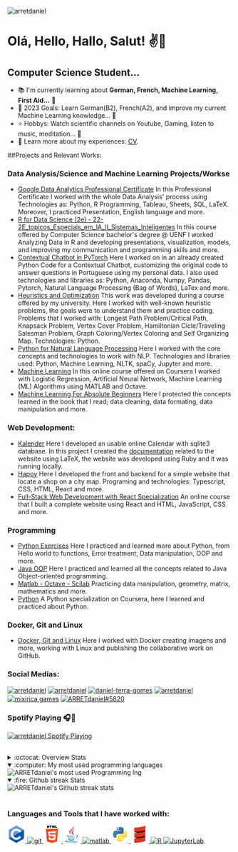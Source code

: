 <p align="left"> <img src="https://komarev.com/ghpvc/?username=arretdaniel" alt="arretdaniel" /> </p>

<h1 >Olá, Hello, Hallo, Salut! ✌️🌻</h1>

## Computer Science Student...

- 📚 I'm currently learning about **German, French, Machine Learning, First Aid...** 💬
- 🎯 2023 Goals: Learn German(B2), French(A2), and improve my current Machine Learning knowledge... 💬
- ⭐ Hobbys: Watch scientific channels on Youtube, Gaming, listen to music, meditation... 💬
- 📄 Learn more about my experiences: [CV](https://profile.codersrank.io/user/arretdaniel/).

##Projects and Relevant Works:

### Data Analysis/Science and Machine Learning Projects/Workse
- [Google Data Analytics Professional Certificate](https://github.com/ARRETdaniel/Google-Data-Analytics-Professional-Certificate) In this Professional Certificate I worked with the whole Data Analysis' process using Technologies as: Python, R Programming, Tableau, Sheets, SQL, LaTeX. Moreover, I practiced Presentation, English language and more. 
- [R for Data Science (2e) - 22-2E_topicos_Especiais_em_IA_II_Sistemas_Inteligentes](https://github.com/ARRETdaniel/22-2E_topicos_Especiais_em_IA_II_Sistemas_Inteligentes) In this course offered by Computer Science bachelor's degree @ UENF I worked Analyzing Data in R and developing presentations, visualization, models, and improving my communication and programming skills and more.
- [Contextual Chatbot in PyTorch](https://github.com/ARRETdaniel/22-2_AI) Here I worked on in an already created Python Code for a Contextual Chatbot, customizing the original code to answer questions in Portuguese using my personal data. I also used technologies and libraries  as: Python, Anaconda, Numpy, Pandas, Pytorch, Natural Language Processing (Bag of Words), LaTex and more.
- [Heuristics and Optimization](https://github.com/ARRETdaniel/22-2_topicos_Especiais_Heuristicas_e_Complexidade) This work was developed during a course offered by my university. Here I worked with well-known heuristic problems, the goals were to understand them and practice coding. Problems that I worked with: Longest Path Problem/Critical Path, Knapsack Problem, Vertex Cover Problem, Hamiltonian Cicle/Traveling Salesman Problem, Graph Coloring/Vertex Coloring and Self Organizing Map. Technologies: Python.
- [Python for Natural Language Processing](https://github.com/ARRETdaniel/Python_for_NLP) Here I worked with the core concepts and technologies to work with NLP. Technologies and libraries used: Python, Machine Learning, NLTK, spaCy, Jupyter and more.
- [Machine Learning](https://github.com/ARRETdaniel/machineLearning) In this online course offered on Coursera I worked with Logistic Regression, Artificial Neural Network, Machine Learning (ML) Algorithms using MATLAB and Octave.
- [Machine Learning For Absolute Beginners](https://github.com/ARRETdaniel/BOOK_Exercise_machine-learning-absolute-beginners-introduction-2nd) Here I protected the concepts learned in the book that I read; data cleaning, data formating, data manipulation and more. 

### Web Development: 
- [Kalender](https://github.com/ARRETdaniel/22-2_paradigm_O_O) Here I developed an usable online Calendar with sqlite3 database. In this project I created the [documentation](https://github.com/ARRETdaniel/22-2_paradigm_O_O/blob/master/systemDocumentation/danielTerraGomes.pdf) related to the website using LaTeX, the website was developed using Ruby and it was running locally.
- [Happy](https://github.com/ARRETdaniel/Happy-NextLevelWeek3) Here I developed the front and backend for a simple website that locate a shop on a city map. Programing and technologies: Typescript, CSS, HTML, React and more.
- [Full-Stack Web Development with React Specialization](https://github.com/ARRETdaniel/Full-Stack-Web-Development-with-React-Specialization) An online course that I built a complete website using React and HTML, JavaScript, CSS and more.

### Programming 
- [Python Exercises](https://github.com/ARRETdaniel/Python_exerc-cios) Here I practiced and learned more about Python, from Hello world to functions, Error treatment, Data manipulation, OOP and more.
- [Java OOP](https://github.com/ARRETdaniel/21-2_POO-curso_em_video) Here I practiced and learned all the concepts related to Java Object-oriented programming.
- [Matlab - Octave - Scilab](https://github.com/ARRETdaniel/Laboratorio-Scilab) Practicing data manipulation, geometry, matrix, mathematics and more.
- [Python](https://github.com/ARRETdaniel/Python-for-Everybody-Specialization) A Python specialization on Coursera, here I learned and practiced about Python.

### Docker, Git and Linux 
- [Docker, Git and Linux](https://github.com/ARRETdaniel/introducao_linha_de_comando) Here I worked with Docker creating imagens and more, working with Linux and publishing the collaborative work on GitHub.

<!--
<h3 align="left">How to reach me:</h3>

[![Follow on Twitter](https://img.shields.io/badge/--twitter?label=Twitter&logo=Twitter&style=social)](https://twitter.com/intent/follow?original_referer=https%3A%2F%2Fgithub.com%2FARRETdaniel&screen_name=ARRETdaniel)
[![Connect on LinkedIn](https://img.shields.io/badge/--linkedin?label=LinkedIn&logo=LinkedIn&style=social)](https://www.linkedin.com/in/arretdaniel)
-->

<h3 align="left">Social Medias:</h3>
<p align="left">
<a href="https://twitter.com/arretdaniel" target="blank"><img align="center" src="https://raw.githubusercontent.com/rahuldkjain/github-profile-readme-generator/master/src/images/icons/Social/twitter.svg" alt="arretdaniel" height="30" width="40" /></a>
<a href="https://linkedin.com/in/arretdaniel" target="blank"><img align="center" src="https://raw.githubusercontent.com/rahuldkjain/github-profile-readme-generator/master/src/images/icons/Social/linked-in-alt.svg" alt="arretdaniel" height="30" width="40" /></a>
<a href="https://stackoverflow.com/users/daniel-terra-gomes" target="blank"><img align="center" src="https://raw.githubusercontent.com/rahuldkjain/github-profile-readme-generator/master/src/images/icons/Social/stack-overflow.svg" alt="daniel-terra-gomes" height="30" width="40" /></a>
<a href="https://instagram.com/arretdaniel" target="blank"><img align="center" src="https://raw.githubusercontent.com/rahuldkjain/github-profile-readme-generator/master/src/images/icons/Social/instagram.svg" alt="arretdaniel" height="30" width="40" /></a>
<a href="https://www.youtube.com/c/mixirica games" target="blank"><img align="center" src="https://raw.githubusercontent.com/rahuldkjain/github-profile-readme-generator/master/src/images/icons/Social/youtube.svg" alt="mixirica games" height="30" width="40" /></a>
<a href="https://discord.gg/ARRETdaniel#5820" target="blank"><img align="center" src="https://raw.githubusercontent.com/rahuldkjain/github-profile-readme-generator/master/src/images/icons/Social/discord.svg" alt="ARRETdaniel#5820" height="30" width="40" /></a>
</p>

### Spotify Playing 🎧🎵
[<img src="https://novatorem-mauve-sigma.vercel.app/api/spotify" alt="arretdaniel Spotify Playing" width="350" />](https://open.spotify.com/user/jacu234)

<br />

<details>
  <summary>:octocat: Overview Stats</summary>

  <img alt="ARRETdaniel's Github Stats" src="https://github-readme-stats.arretdaniel.vercel.app/api?username=ARRETdaniel&show_icons=true&hide_border=true&theme=radical" />

</details>

<details open>
  <summary>:computer: My most used programming languages</summary>

  <img alt="ARRETdaniel's most used Programming lng " src="https://github-readme-stats.vercel.app/api/top-langs/?username=arretdaniel&layout=compact&hide=html&theme=radical&hide_border=true&&langs_count=12" alt="arretdaniel" />

</details>

<details open>
  <summary>:fire: Github streak Stats</summary>

  <img alt="ARRETdaniel's Github streak stats" src="https://github-readme-streak-stats.herokuapp.com/?user=arretdaniel&theme=radical&hide_border=true&date_format=M%20j%5B%2C%20Y%5D&fire=DD711F" alt="arretdaniel" />
  
</details>

<br />


<h3 align="left">Languages and Tools that I have worked with:</h3>

<p align="left"> <a href="https://www.cprogramming.com/" target="_blank" rel="noreferrer"> <img src="https://raw.githubusercontent.com/devicons/devicon/master/icons/c/c-original.svg" alt="c" width="40" height="40"/> </a> <a href="https://git-scm.com/" target="_blank" rel="noreferrer"> <img src="https://www.vectorlogo.zone/logos/git-scm/git-scm-icon.svg" alt="git" width="40" height="40"/> </a> <a href="https://www.w3.org/html/" target="_blank" rel="noreferrer"> <img src="https://raw.githubusercontent.com/devicons/devicon/master/icons/html5/html5-original-wordmark.svg" alt="html5" width="40" height="40"/> </a> <a href="https://www.java.com" target="_blank" rel="noreferrer"> <img src="https://raw.githubusercontent.com/devicons/devicon/master/icons/java/java-original.svg" alt="java" width="40" height="40"/> </a> <a href="https://www.mathworks.com/" target="_blank" rel="noreferrer"> <img src="https://upload.wikimedia.org/wikipedia/commons/2/21/Matlab_Logo.png" alt="matlab" width="40" height="40"/> </a> <a href="https://www.python.org" target="_blank" rel="noreferrer"> <img src="https://raw.githubusercontent.com/devicons/devicon/master/icons/python/python-original.svg" alt="python" width="40" height="40"/> </a> <a href="https://www.scala-lang.org" target="_blank" rel="noreferrer"> <img src="https://raw.githubusercontent.com/devicons/devicon/master/icons/scala/scala-original.svg" alt="scala" width="40" height="40"/> </a> <a href="https://www.r-project.org/" target="_blank" rel="noreferrer"> <img src="https://www.r-project.org/Rlogo.png" alt="R" width="40" height="40"/> </a> <a href="https://jupyter.org/" target="_blank" rel="noreferrer"> <img src="https://jupyter.org/assets/try/jupyter.png" alt="JupyterLab" width="40" height="40"/> </a> 
</p>

<!--

<p align="left"><img src="https://devicons.github.io/devicon/devicon.git/icons/amazonwebservices/amazonwebservices-original-wordmark.svg" alt="aws" width="40" height="40"/> <img src="https://devicons.github.io/devicon/devicon.git/icons/bootstrap/bootstrap-plain.svg" alt="bootstrap" width="40" height="40"/> <img src="https://devicons.github.io/devicon/devicon.git/icons/c/c-original.svg" alt="c" width="40" height="40"/> <img src="https://devicons.github.io/devicon/devicon.git/icons/css3/css3-original-wordmark.svg" alt="css3" width="40" height="40"/> <img src="https://www.vectorlogo.zone/logos/figma/figma-icon.svg" alt="figma" width="40" height="40"/> <img src="https://www.vectorlogo.zone/logos/git-scm/git-scm-icon.svg" alt="git" width="40" height="40"/> <img src="https://devicons.github.io/devicon/devicon.git/icons/html5/html5-original-wordmark.svg" alt="html5" width="40" height="40"/> <img src="https://devicons.github.io/devicon/devicon.git/icons/javascript/javascript-original.svg" alt="javascript" width="40" height="40"/> <img src="https://devicons.github.io/devicon/devicon.git/icons/mysql/mysql-original-wordmark.svg" alt="mysql" width="40" height="40"/> <img src="https://devicons.github.io/devicon/devicon.git/icons/nodejs/nodejs-original-wordmark.svg" alt="nodejs" width="40" height="40"/> <img src="https://devicons.github.io/devicon/devicon.git/icons/photoshop/photoshop-plain.svg" alt="photoshop" width="40" height="40"/> <img src="https://devicons.github.io/devicon/devicon.git/icons/python/python-original.svg" alt="python" width="40" height="40"/> <img src="https://devicons.github.io/devicon/devicon.git/icons/react/react-original-wordmark.svg" alt="react" width="40" height="40"/> <img src="https://reactnative.dev/img/header_logo.svg" alt="reactnative" width="40" height="40"/> <img src="https://devicons.github.io/devicon/devicon.git/icons/typescript/typescript-original.svg" alt="typescript" width="40" height="40"/></p>

-->

[website]: https://linktr.ee/ARRETdaniel
[twitter]: https://twitter.com/ARRETdaniel
[youtube]: https://www.youtube.com/c/MixiricaGames
[instagram]: https://www.instagram.com/arretdaniel
[linkedin]: https://linkedin.com/in/arretdaniel
